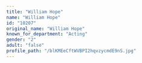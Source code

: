 ```yaml
---
title: "William Hope"
name: "William Hope"
id: "10207"
original_name: "William Hope"
known_for_department: "Acting"
gender: "2"
adult: "false"
profile_path: "/blKMEeCftWVBPI2hqvzycmdE9nS.jpg"
---
```

